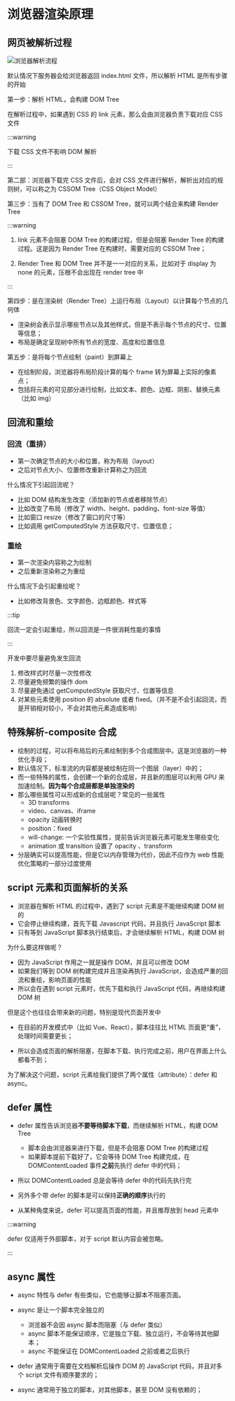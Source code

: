 # 浏览器渲染原理

## 网页被解析过程

![浏览器解析流程](/frontend/process.webp)

默认情况下服务器会给浏览器返回 index.html 文件，所以解析 HTML 是所有步骤的开始

第一步：解析 HTML，会构建 DOM Tree

在解析过程中，如果遇到 CSS 的 link 元素，那么会由浏览器负责下载对应 CSS 文件

:::warning

下载 CSS 文件不影响 DOM 解析

:::

第二部：浏览器下载完 CSS 文件后，会对 CSS 文件进行解析，解析出对应的规则树，可以称之为 CSSOM Tree（CSS Object Model）

第三步：当有了 DOM Tree 和 CSSOM Tree，就可以两个结合来构建 Render Tree

:::warning

1. link 元素不会阻塞 DOM Tree 的构建过程，但是会阻塞 Render Tree 的构建过程。这是因为 Render Tree 在构建时，需要对应的 CSSOM Tree；

2. Render Tree 和 DOM Tree 并不是一一对应的关系，比如对于 display 为 none 的元素，压根不会出现在 render tree 中

:::

第四步：是在渲染树（Render Tree）上运行布局（Layout）以计算每个节点的几何体

- 渲染树会表示显示哪些节点以及其他样式，但是不表示每个节点的尺寸、位置等信息；
- 布局是确定呈现树中所有节点的宽度、高度和位置信息

第五步：是将每个节点绘制（paint）到屏幕上

- 在绘制阶段，浏览器将布局阶段计算的每个 frame 转为屏幕上实际的像素点；
- 包括将元素的可见部分进行绘制，比如文本、颜色、边框、阴影、替换元素（比如 img）

## 回流和重绘

### 回流（重排）

- 第一次确定节点的大小和位置，称为布局（layout）
- 之后对节点大小、位置修改重新计算称之为回流

什么情况下引起回流呢？

- 比如 DOM 结构发生改变（添加新的节点或者移除节点）
- 比如改变了布局（修改了 width、height、padding、font-size 等值）
- 比如窗口 resize（修改了窗口的尺寸等）
- 比如调用 getComputedStyle 方法获取尺寸、位置信息；

### 重绘

- 第一次渲染内容称之为绘制
- 之后重新渲染称之为重绘

什么情况下会引起重绘呢？

- 比如修改背景色、文字颜色、边框颜色、样式等

:::tip

回流一定会引起重绘，所以回流是一件很消耗性能的事情

:::

开发中要尽量避免发生回流

1. 修改样式时尽量一次性修改
2. 尽量避免频繁的操作 dom
3. 尽量避免通过 getComputedStyle 获取尺寸、位置等信息
4. 对某些元素使用 position 的 absolute 或者 fixed。（并不是不会引起回流，而是开销相对较小，不会对其他元素造成影响）

## 特殊解析-composite 合成

- 绘制的过程，可以将布局后的元素绘制到多个合成图层中。这是浏览器的一种优化手段；
- 默认情况下，标准流的内容都是被绘制在同一个图层（layer）中的；
- 而一些特殊的属性，会创建一个新的合成层，并且新的图层可以利用 GPU 来加速绘制。**因为每个合成层都是单独渲染的**
- 那么哪些属性可以形成新的合成层呢？常见的一些属性
  - 3D transforms
  - video、canvas、iframe
  - opacity 动画转换时
  - position：fixed
  - will-change: 一个实验性属性，提前告诉浏览器元素可能发生哪些变化
  - animation 或 transition 设置了 opacity 、transform
- 分层确实可以提高性能，但是它以内存管理为代价，因此不应作为 web 性能优化策略的一部分过度使用

## script 元素和页面解析的关系

- 浏览器在解析 HTML 的过程中，遇到了 script 元素是不能继续构建 DOM 树的
- 它会停止继续构建，首先下载 Javascript 代码，并且执行 JavaScript 脚本
- 只有等到 JavaScript 脚本执行结束后，才会继续解析 HTML，构建 DOM 树

为什么要这样做呢？

- 因为 JavaScript 作用之一就是操作 DOM，并且可以修改 DOM
- 如果我们等到 DOM 树构建完成并且渲染再执行 JavaScript，会造成严重的回流和重绘，影响页面的性能
- 所以会在遇到 script 元素时，优先下载和执行 JavaScript 代码，再继续构建 DOM 树

但是这个也往往会带来新的问题，特别是现代页面开发中

- 在目前的开发模式中（比如 Vue、React），脚本往往比 HTML 页面更“重”，处理时间需要更长；

- 所以会造成页面的解析阻塞，在脚本下载、执行完成之前，用户在界面上什么都看不到；

为了解决这个问题，script 元素给我们提供了两个属性（attribute）：defer 和 async。

## defer 属性

- defer 属性告诉浏览器**不要等待脚本下载**，而继续解析 HTML，构建 DOM Tree

  - 脚本会由浏览器来进行下载，但是不会阻塞 DOM Tree 的构建过程
  - 如果脚本提前下载好了，它会等待 DOM Tree 构建完成，在 DOMContentLoaded 事件**之前**先执行 defer 中的代码；

- 所以 DOMContentLoaded 总是会等待 defer 中的代码先执行完
- 另外多个带 defer 的脚本是可以保持**正确的顺序**执行的
- 从某种角度来说，defer 可以提高页面的性能，并且推荐放到 head 元素中

:::warning

defer 仅适用于外部脚本，对于 script 默认内容会被忽略。

:::

## async 属性

- async 特性与 defer 有些类似，它也能够让脚本不阻塞页面。
- async 是让一个脚本完全独立的

  - 浏览器不会因 async 脚本而阻塞（与 defer 类似）
  - async 脚本不能保证顺序，它是独立下载、独立运行，不会等待其他脚本；
  - async 不能保证在 DOMContentLoaded 之前或者之后执行

- defer 通常用于需要在文档解析后操作 DOM 的 JavaScript 代码，并且对多个 script 文件有顺序要求的；
- async 通常用于独立的脚本，对其他脚本，甚至 DOM 没有依赖的；
